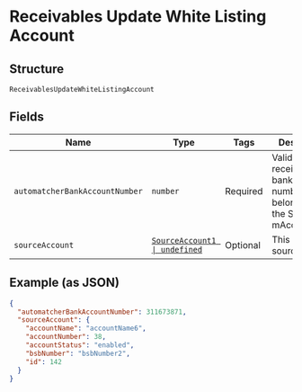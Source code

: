 
# Receivables Update White Listing Account

## Structure

`ReceivablesUpdateWhiteListingAccount`

## Fields

| Name | Type | Tags | Description |
|  --- | --- | --- | --- |
| `automatcherBankAccountNumber` | `number` | Required | Valid receivables bank account number belonging to the Sign-in mAccount. |
| `sourceAccount` | [`SourceAccount1 \| undefined`](../../doc/models/source-account-1.md) | Optional | This is the  sourceAccount |

## Example (as JSON)

```json
{
  "automatcherBankAccountNumber": 311673871,
  "sourceAccount": {
    "accountName": "accountName6",
    "accountNumber": 38,
    "accountStatus": "enabled",
    "bsbNumber": "bsbNumber2",
    "id": 142
  }
}
```

